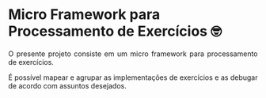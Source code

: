 # Micro Framework para Processamento de Exercícios &#129299;<br>

<p align="justify">O presente projeto consiste em um micro framework para processamento de exercícios.</p>
<p align="justify">É possível mapear e agrupar as implementações de exercícios e as debugar de acordo com assuntos desejados.</p>